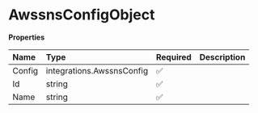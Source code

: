 # AwssnsConfigObject

**Properties**

| Name   | Type                      | Required | Description |
| :----- | :------------------------ | :------- | :---------- |
| Config | integrations.AwssnsConfig | ✅       |             |
| Id     | string                    | ✅       |             |
| Name   | string                    | ✅       |             |
